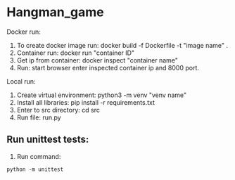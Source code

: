 # Hangman_game


Docker run:
1) To create docker image run: docker build -f Dockerfile -t "image name" .
2) Container run: docker run "container ID"
3) Get ip from container: docker inspect "container name"
4) Run: start browser enter inspected container ip and 8000 port.

Local run:
1) Create virtual environment: python3 -m venv "venv name"
2) Install all libraries: pip install -r requirements.txt
3) Enter to src directory: cd src
4) Run file: run.py

## Run unittest tests:
1) Run command:
```
python -m unittest
```